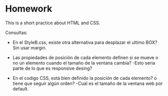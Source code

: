 # Homework
This is a short practice about HTML and CSS. 

Consultas: 
  - En el StyleB.css, existe otra alternativa para desplazar el ultimo BOX? Sin usar margin. 
  - Las propiedades de posición de cada elemento definen si se mueve o no un elemento cuando el tamaño de la ventana cambia? 
        -Esto seria parte de lo que es responsive desing? 
  
  - En el codigo CSS, está bien definido la posición de cada elemento? o tiene que seguir algún orden? 
  -Cual es el tamaño de la ventana web por default. 
